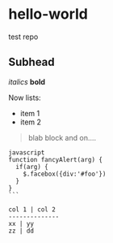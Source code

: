 # hello-world
test repo
## Subhead
_italics_
__bold__

Now lists:
* item 1
* item 2

> blab block
> and on....

````
javascript
function fancyAlert(arg) {
  if(arg) {
    $.facebox({div:'#foo'})
  }
}
```

col 1 | col 2
--------------
xx | yy
zz | dd
